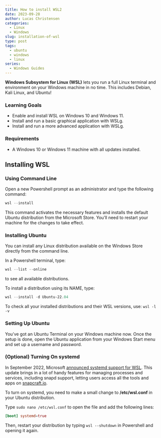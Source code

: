 ```yaml
---
title: How to install WSL2
date: 2023-09-28
author: Lucas Christensen
categories:
  - Linux
  - Windows
slug: installation-of-wsl
type: post
tags:
  - ubuntu
  - windows
  - linux
series:
  - Windows Guides
---
```

**Windows Subsystem for Linux (WSL)** lets you run a full Linux terminal and environment on your Windows machine in no time. This includes Debian, Kali Linux, and Ubuntu!

### Learning Goals

- Enable and install WSL on Windows 10 and Windows 11.
- Install and run a basic graphical application with WSLg.
- Install and run a more advanced application with WSLg.

### Requirements

- A Windows 10 or Windows 11 machine with all updates installed.

## Installing WSL

### Using Command Line

Open a new Powershell prompt as an administrator and type the following command:
``` powershell
wsl --install
```
This command activates the necessary features and installs the default Ubuntu distribution from the Microsoft Store. You’ll need to restart your machine for the changes to take effect.

### Installing Ubuntu

You can install any Linux distribution available on the Windows Store directly from the command line.

In a Powershell terminal, type:

``` powershell
wsl --list --online
``` 

to see all available distributions.

To install a distribution using its NAME, type: 
``` powershell
wsl --install -d Ubuntu-22.04
```

To check all your installed distributions and their WSL versions, use: `wsl -l -v`
### Setting Up Ubuntu

You’ve got an Ubuntu Terminal on your Windows machine now. Once the setup is done, open the Ubuntu application from your Windows Start menu and set up a username and password.

### (Optional) Turning On systemd

In September 2022, Microsoft [announced systemd support for WSL](https://ubuntu.com/blog/ubuntu-wsl-enable-systemd). This update brings in a lot of handy features for managing processes and services, including snapd support, letting users access all the tools and apps on [snapcraft.io](https://snapcraft.io/store).

To turn on systemd, you need to make a small change to **/etc/wsl.conf** in your Ubuntu distribution.

Type `sudo nano /etc/wsl.conf` to open the file and add the following lines:

``` conf
[boot] systemd=true
```

Then, restart your distribution by typing `wsl --shutdown` in Powershell and opening it again.